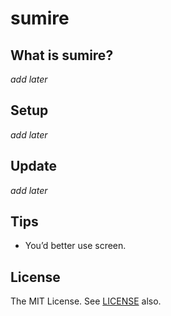 sumire
==========

What is sumire?
----------
*add later*

Setup
----------
*add later*

Update
----------
*add later*

Tips
----------
- You’d better use screen.

License
----------
The MIT License. See [LICENSE](LICENSE) also.